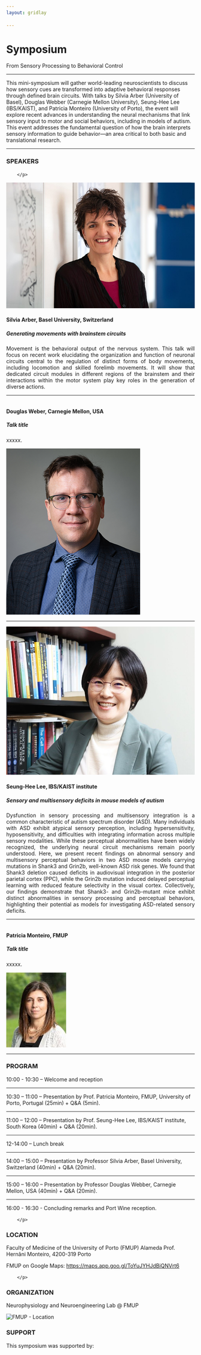 ```yaml
---
layout: gridlay

---
```

# **Symposium**

<!-- The paddingtop and margin-top edits allow anchors to link properly. -->
<div class="container">
 <div class="jumbotron jumbotron-correct">
      <p>
 		 From Sensory Processing to Behavioral Control
      </p>
  </div>	  
</div>

<hr>

<div id="Alzheimer's Disease" class="col-sm-12">
		<p>
			This mini-symposium will gather world-leading neuroscientists to discuss how sensory cues are transformed into adaptive behavioral responses through defined brain circuits. With talks by Silvia Arber (University of Basel), Douglas Webber (Carnegie Mellon University), Seung-Hee Lee (IBS/KAIST), and Patricia Monteiro (University of Porto), the event will explore recent advances in understanding the neural mechanisms that link sensory input to motor and social behaviors, including in models of autism. This event addresses the fundamental question of how the brain interprets sensory information to guide behavior—an area critical to both basic and translational research. 
		</p>
</div>

<div id="break" class="col-sm-12">
	<hr>
</div>

<div id="Alzheimer's Disease" class="col-sm-12">
		<h3>SPEAKERS</h3>
		<p>
		
		</p>
</div>


<div id = "Pathologic Resilience" class="row" style="padding-top: 60px; margin-top: -60px;">
    <div class="col-sm-4">
    	<img src="/img/Symposium/Silvia_Arber.jpg" alt="Silvia Arber">
    </div>
    <div class="col-sm-8" style="text-align: justify">
    	<h4>Silvia Arber, Basel University, Switzerland</h4>
		<h5>Generating movements with brainstem circuits</h5>
    	<p>
			Movement is the behavioral output of the nervous system. This talk will focus on recent work elucidating the organization and function of neuronal circuits central to the regulation of distinct forms of body movements, including locomotion and skilled forelimb movements. It will show that dedicated circuit modules in different regions of the brainstem and their interactions within the motor system play key roles in the generation of diverse actions.	
    	</p>
    </div>
</div>
<hr>
<div id = "Selective Vulnerability" class="row" style="padding-top: 60px; margin-top: -60px;">
    <div class="col-sm-8" style="text-align: justify">
    	<h4>Douglas Weber, Carnegie Mellon, USA</h4>
		<h5>Talk title</h5>
    	<p>
    		xxxxx.
    	</p>
    </div>
    <div class="col-sm-4">
    	<img src="/img/Symposium/douglas_weber.png" alt="Doug Weber">
    </div>
</div>


<div id="break" class="col-sm-12">
	<hr>
</div>

<div id = "Pathologic Resilience" class="row" style="padding-top: 60px; margin-top: -60px;">
    <div class="col-sm-4">
    	<img src="/img/Symposium/Seung_Hee.jpg" alt="Seung-Hee Lee">
    </div>
    <div class="col-sm-8" style="text-align: justify">
    	<h4>Seung-Hee Lee, IBS/KAIST institute</h4>
		<h5>Sensory and multisensory deficits in mouse models of autism</h5>
    	<p>
			Dysfunction in sensory processing and multisensory integration is a common characteristic of autism spectrum disorder (ASD). Many individuals with ASD exhibit atypical sensory perception, including hypersensitivity, hyposensitivity, and difficulties with integrating information across multiple sensory modalities. While these perceptual abnormalities have been widely recognized, the underlying neural circuit mechanisms remain poorly understood. Here, we present recent findings on abnormal sensory and multisensory perceptual behaviors in two ASD mouse models carrying mutations in Shank3 and Grin2b, well-known ASD risk genes. We found that Shank3 deletion caused deficits in audiovisual integration in the posterior parietal cortex (PPC), while the Grin2b mutation induced delayed perceptual learning with reduced feature selectivity in the visual cortex. Collectively, our findings demonstrate that Shank3- and Grin2b-mutant mice exhibit distinct abnormalities in sensory processing and perceptual behaviors, highlighting their potential as models for investigating ASD-related sensory deficits. 
    	</p>
    </div>
</div>

<hr>
<div id = "Selective Vulnerability" class="row" style="padding-top: 60px; margin-top: -60px;">
    <div class="col-sm-8" style="text-align: justify">
    	<h4>Patricia Monteiro, FMUP</h4>
		<h5>Talk title</h5>
    	<p>
    		xxxxx.
    	</p>
    </div>
    <div class="col-sm-4">
    	<img src="/img/Symposium/patricia_monteiro.jpg" alt="Patricia Monteiro">
    </div>
</div>

<div id="break" class="col-sm-12">
	<hr>
</div>

<div id="Alzheimer's Disease" class="col-sm-12">
		<h3>PROGRAM</h3>
		<p>
		10:00 - 10:30 – Welcome and reception <hr>
10:30 – 11:00 – Presentation by Prof. Patricia Monteiro, FMUP, University of Porto, Portugal (25min) + Q&A (5min). <hr>
11:00 – 12:00 – Presentation by Prof. Seung-Hee Lee, IBS/KAIST institute, South Korea (40min) + Q&A (20min). <hr>
12-14:00 – Lunch break <hr>
14:00 – 15:00 – Presentation by Professor Silvia Arber, Basel University, Switzerland (40min) + Q&A (20min). <hr> 
15:00 – 16:00 – Presentation by Professor Douglas Webber, Carnegie Mellon, USA (40min) + Q&A (20min). <hr>
16:00 - 16:30 - Concluding remarks and Port Wine reception. 

		</p>
</div>


<div id="Alzheimer's Disease" class="col-sm-12">
		<h3>LOCATION</h3>
		<p>
		Faculty of Medicine of the University of Porto (FMUP)
Alameda Prof. Hernâni Monteiro, 
4200-319 Porto


FMUP on Google Maps:
https://maps.app.goo.gl/ToYuJYHJdBiQNVrt6

		</p>
</div>

<div id="Alzheimer's Disease" class="col-sm-12">
		<h3>ORGANIZATION</h3>
		<p>
		Neurophysiology and Neuroengineering Lab @ FMUP
		</p>
<img src="/img/Symposium/FMUP_google_maps.png.jpg" alt="FMUP - Location">

</div>


<div id="Alzheimer's Disease" class="col-sm-12">
		<h3>SUPPORT</h3>
		<p>
		This symposium was supported by:
		</p>
</div>

